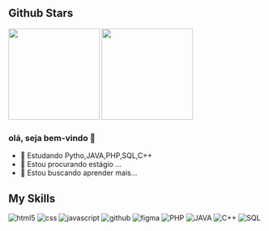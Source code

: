 
## **Github Stars**

<img height="180em" src="https://github-readme-stats.vercel.app/api/top-langs/?username=iagob2&layout=compact&langs_count=7&theme=dracula" alt=""/>
<img height="180em" src="https://github-readme-stats.vercel.app/api/top-langs/?username=iagob2&show_icons=true&theme=dracula&include_all_commits=true&count_private=true" alt=""/>

### olá, seja bem-vindo 👋

- 🌱 Estudando Pytho,JAVA,PHP,SQL,C++ 
- 👯 Estou procurando estágio ...
- 🤔 Estou buscando aprender mais...


## My Skills

![html5](https://img.shields.io/badge/HTML5-1A3953?style=for-the-badge&logo=html5&logoColor=white)
![css](https://img.shields.io/badge/CSS3-1A3953?style=for-the-badge&logo=css3&logoColor=white)
![javascript](https://img.shields.io/badge/JavaScript-1A3953?style=for-the-badge&logo=javascript&logoColor=white)
![github](https://img.shields.io/badge/GitHub-1A3953?style=for-the-badge&logo=github&logoColor=white)
![figma](https://img.shields.io/badge/figma-1A3953?style=for-the-badge&logo=figma&logoColor=white)
![PHP](https://img.shields.io/badge/PHP-1A3953?style=for-the-badge&logo=PHP&logoColor=white)
![JAVA](https://img.shields.io/badge/JAVA-1A3953?style=for-the-badge&logo=JAVA&logoColor=white)
![C++](https://img.shields.io/badge/C++-1A3953?style=for-the-badge&logo=C++&logoColor=white)
![SQL](https://img.shields.io/badge/SQL-1A3953?style=for-the-badge&logo=SQL&logoColor=white)


